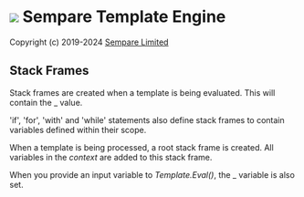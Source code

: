 # ![](../images/sempare-logo-45px.png) Sempare Template Engine

Copyright (c) 2019-2024 [Sempare Limited](http://www.sempare.ltd)

## Stack Frames

Stack frames are created when a template is being evaluated. This will contain the _ value. 

'if', 'for', 'with' and 'while' statements also define stack frames to contain variables defined within their scope. 

When a template is being processed, a root stack frame is created. All variables in the _context_ are added to this stack frame. 

When you provide an input variable to _Template.Eval()_, the _ variable is also set.
